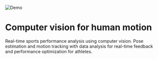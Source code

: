 ![Demo](assets/demo.gif)

# Computer vision for human motion
Real-time sports performance analysis using computer vision. Pose estimation and motion tracking with data analysis for real-time feedback and performance optimization for athletes.

